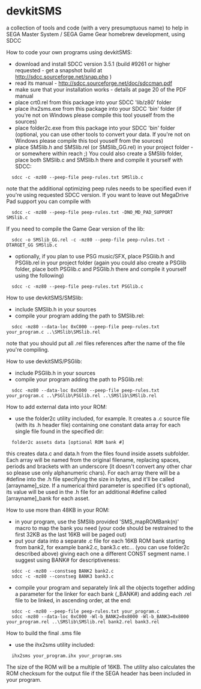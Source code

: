 devkitSMS
=========

a collection of tools and code (with a very presumptuous name) to help in SEGA Master System / SEGA Game Gear homebrew development, using SDCC

How to code your own programs using devkitSMS:

* download and install SDCC version 3.5.1 (build #9261 or higher requested - get a snapshot build at http://sdcc.sourceforge.net/snap.php )
* read its manual - http://sdcc.sourceforge.net/doc/sdccman.pdf
* make sure that your installation works - details at page 20 of the PDF manual
* place crt0.rel from this package into your SDCC 'lib/z80' folder
* place ihx2sms.exe from this package into your SDCC 'bin' folder
  (if you're not on Windows please compile this tool youself from the sources)
* place folder2c.exe from this package into your SDCC 'bin' folder
  (optional, you can use other tools to convert your data. If you're not on Windows please compile this tool youself from the sources)
* place SMSlib.h and SMSlib.rel (or SMSlib_GG.rel) in your project folder - or somewhere within reach ;)
  You could also create a SMSlib folder, place both SMSlib.c and SMSlib.h there and compile it yourself with SDCC:
```
  sdcc -c -mz80 --peep-file peep-rules.txt SMSlib.c
```
  note that the additional optimizing peep rules needs to be specified even if you're using requested SDCC version.
  If you want to leave out MegaDrive Pad support you can compile with
```
  sdcc -c -mz80 --peep-file peep-rules.txt -DNO_MD_PAD_SUPPORT SMSlib.c
``` 
  If you need to compile the Game Gear version of the lib:
```  
  sdcc -o SMSlib_GG.rel -c -mz80 --peep-file peep-rules.txt -DTARGET_GG SMSlib.c
```

* optionally, if you plan to use PSG music/SFX, place PSGlib.h and PSGlib.rel in your project folder
  (again you could also create a PSGlib folder, place both PSGlib.c and PSGlib.h there and compile it yourself using the following)
```
  sdcc -c -mz80 --peep-file peep-rules.txt PSGlib.c
```

How to use devkitSMS/SMSlib:

* include SMSlib.h in your sources
* compile your program adding the path to SMSlib.rel:
```
  sdcc -mz80 --data-loc 0xC000 --peep-file peep-rules.txt your_program.c ..\SMSlib\SMSlib.rel
```
  note that you should put all .rel files references after the name of the file you're compiling.
  
How to use devkitSMS/PSGlib:

* include PSGlib.h in your sources
* compile your program adding the path to PSGlib.rel:
```
  sdcc -mz80 --data-loc 0xC000 --peep-file peep-rules.txt your_program.c ..\PSGlib\PSGlib.rel ..\SMSlib\SMSlib.rel
```

How to add external data into your ROM:

* use the folder2c utility included, for example.
  It creates a .c source file (with its .h header file) containing one constant data array for each single file found in the specified dir:
```
  folder2c assets data [optional ROM bank #]
```
  this creates data.c and data.h from the files found inside assets subfolder.
Each array will be named from the original filename, replacing spaces, periods and brackets with an underscore (it doesn't convert any other char so please use only alphanumeric chars). For each array there will be a #define into the .h file specifying the size in bytes, and it'll be called [arrayname]_size.
If a numerical third parameter is specified (it's optional), its value will be used in the .h file for an additional #define called [arrayname]_bank for each asset.

How to use more than 48KB in your ROM:

* in your program, use the SMSlib provided 'SMS_mapROMBank(n)' macro to map the bank you need (your code should be restrained to the first 32KB as the last 16KB will be paged out)
* put your data into a separate .c file for each 16KB ROM bank starting from bank2, for example bank2.c, bank3.c etc... (you can use folder2c described above) giving each one a different CONST segment name. I suggest using BANK# for descriptiveness:
```
  sdcc -c -mz80 --constseg BANK2 bank2.c
  sdcc -c -mz80 --constseg BANK3 bank3.c
```
* compile your program and separately link all the objects together adding a parameter for the linker for each bank (_BANK#) and adding each .rel file to be linked, in ascending order, at the end:
```
  sdcc -c -mz80 --peep-file peep-rules.txt your_program.c
  sdcc -mz80 --data-loc 0xC000 -Wl-b_BANK2=0x8000 -Wl-b_BANK3=0x8000 your_program.rel ..\SMSlib\SMSlib.rel bank2.rel bank3.rel
```

How to build the final .sms file

* use the ihx2sms utility included:
```
  ihx2sms your_program.ihx your_program.sms
```
  The size of the ROM will be a multiple of 16KB. The utility also calculates the ROM checksum for the output file if the SEGA header has been included in your program.
